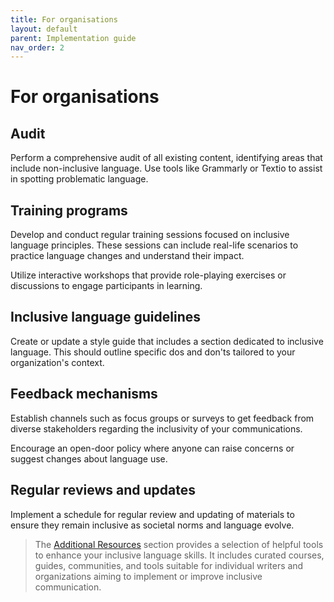 ```yaml
---
title: For organisations
layout: default
parent: Implementation guide
nav_order: 2
---
```

# For organisations

## Audit

Perform a comprehensive audit of all existing content, identifying areas that include non-inclusive language. Use tools like Grammarly or Textio to assist in spotting problematic language.

## Training programs

Develop and conduct regular training sessions focused on inclusive language principles. These sessions can include real-life scenarios to practice language changes and understand their impact.

Utilize interactive workshops that provide role-playing exercises or discussions to engage participants in learning.

## Inclusive language guidelines

Create or update a style guide that includes a section dedicated to inclusive language. This should outline specific dos and don'ts tailored to your organization's context.

## Feedback mechanisms

Establish channels such as focus groups or surveys to get feedback from diverse stakeholders regarding the inclusivity of your communications.

Encourage an open-door policy where anyone can raise concerns or suggest changes about language use.

## Regular reviews and updates

Implement a schedule for regular review and updating of materials to ensure they remain inclusive as societal norms and language evolve.

> The [Additional Resources](4.0_additionalresources.md) section provides a selection of helpful tools to enhance your inclusive language skills. It includes curated courses, guides, communities, and tools suitable for individual writers and organizations aiming to implement or improve inclusive communication.
